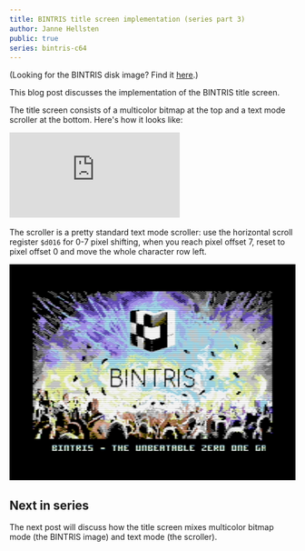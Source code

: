 ```yaml
---
title: BINTRIS title screen implementation (series part 3)
author: Janne Hellsten
public: true
series: bintris-c64
---
```


(Looking for the BINTRIS disk image?  Find it [here](/posts/2018-05-21-bintris-on-c64-part-2.html).)

This blog post discusses the implementation of the BINTRIS title screen.

The title screen consists of a multicolor bitmap at the top and a text mode scroller at the bottom.  Here's how it looks like:

<div class="youtube">
<iframe class="video" src="https://www.youtube.com/embed/akaQcBNG9TE?rel=0&amp;controls=1&amp;showinfo=0" frameborder="0" allow="autoplay; encrypted-media" allowfullscreen></iframe></div>

The scroller is a pretty standard text mode scroller: use the horizontal scroll register `$d016` for 0-7 pixel shifting, when you reach pixel offset 7, reset to pixel offset 0 and move the whole character row left.

![](/images/bintris/titlescreen_for_blog.png "BINTRIS title")


Next in series
--------------

The next post will discuss how the title screen mixes multicolor bitmap mode (the BINTRIS image) and text mode (the scroller).

[bintris]: http://nurpax.com/bintris
